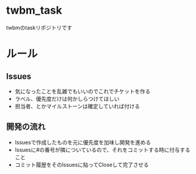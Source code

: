 # twbm_task
twbmのtaskリポジトリです

# ルール

## Issues
* 気になったことを乱雑でもいいのでこれでチケットを作る
* ラベル、優先度だけは何かしらつけてほしい
* 担当者、とかマイルストーンは確定していれば付ける

## 開発の流れ
* Issuesで作成したものを元に優先度を加味し開発を進める
* Issuesに#の番号が隣についているので、それをコミットする時に付与すること
* コミット履歴をそのIssuesに貼ってCloseして完了させる
